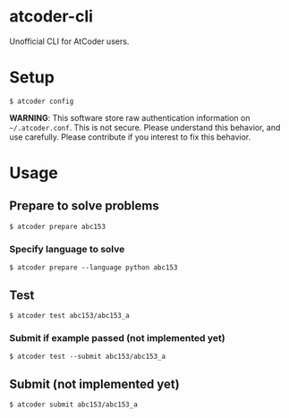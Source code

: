 # atcoder-cli

Unofficial CLI for AtCoder users.

# Setup

```shell
$ atcoder config
```

**WARNING**: This software store raw authentication information on `~/.atcoder.conf`. This is not secure.
Please understand this behavior, and use carefully. Please contribute if you interest to fix this behavior.

# Usage

## Prepare to solve problems

```shell
$ atcoder prepare abc153
```

### Specify language to solve

```shell
$ atcoder prepare --language python abc153
```

## Test

```shell
$ atcoder test abc153/abc153_a
```

### Submit if example passed (not implemented yet)

```shell
$ atcoder test --submit abc153/abc153_a
```

## Submit (not implemented yet)

```shell
$ atcoder submit abc153/abc153_a
```
